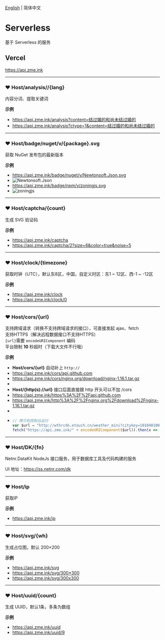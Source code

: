 [English](README.md) | 简体中文

# Serverless
基于 Serverless 的服务

## Vercel
<https://api.zme.ink>

---

### ❤ Host/analysis//{lang}
内容分词、提取关键词

**示例**
- <https://api.zme.ink/analysis?content=结过婚的和尚未结过婚的>
- <https://api.zme.ink/analysis?ctype=1&content=结过婚的和尚未结过婚的>

---

### ❤ Host/badge/nuget/v/{package}.svg
获取 NuGet 发布包的最新版本

**示例**
- <https://api.zme.ink/badge/nuget/v/Newtonsoft.Json.svg>
- ![Newtonsoft.Json](https://api.zme.ink/badge/nuget/v/Newtonsoft.Json.svg)
- <https://api.zme.ink/badge/npm/v/zoningjs.svg>
- ![zoningjs](https://api.zme.ink/badge/npm/v/zoningjs.svg)

---

### ❤ Host/captcha/{count}
生成 SVG 验证码

**示例**
- <https://api.zme.ink/captcha>
- <https://api.zme.ink/captcha/2?size=6&color=true&noise=5>

---

### ❤ Host/clock/{timezone}
获取时钟（UTC），默认东8区，中国，自定义时区：东1 \~ 12区、西-1 ~ -12区

**示例**
- <https://api.zme.ink/clock>
- <https://api.zme.ink/clock/0>

---

### ❤ Host/cors/{url}
支持跨域请求（转换不支持跨域请求的接口），可直接发起 ajax、fetch  
支持HTTPS（解决远程数据接口不支持HTTPS）  
 `{url}`需要 `encodeURIComponent` 编码  
平台限制 **10** 秒超时（下载大文件不行哦）

**示例**
- **Host/cors/{url}** 自动补上 `http://`
- <https://api.zme.ink/cors/api.github.com>
- <https://api.zme.ink/cors/nginx.org/download/nginx-1.16.1.tar.gz>
- 
- **Host/{http(s)://url}** 接口后面直接跟 http 开头可以不加 /cors
- <https://api.zme.ink/https%3A%2F%2Fapi.github.com>
- <https://api.zme.ink/http%3A%2F%2Fnginx.org%2Fdownload%2Fnginx-1.16.1.tar.gz>
- 
- ```js
  // 拷贝到控制台运行
  var $url = "http://wthrcdn.etouch.cn/weather_mini?citykey=101040100";
  fetch("https://api.zme.ink/" + encodeURIComponent($url)).then(x => x.json()).then(console.log)
  ```

---

### ❤ Host/DK/{fn}
Netnr.DataKit NodeJs 接口服务，用于数据库工具及代码构建的服务

UI 地址：<https://ss.netnr.com/dk>

---

### ❤ Host/ip
获取IP

**示例**
- <https://api.zme.ink/ip>

---

### ❤ Host/svg/{wh}
生成占位图，默认 200×200

**示例**
- <https://api.zme.ink/svg>
- <https://api.zme.ink/svg/300*300>
- <https://api.zme.ink/svg/300x300>

---

### ❤ Host/uuid/{count}
生成 UUID，默认1条，多条为数组

**示例**
- <https://api.zme.ink/uuid>
- <https://api.zme.ink/uuid/9>